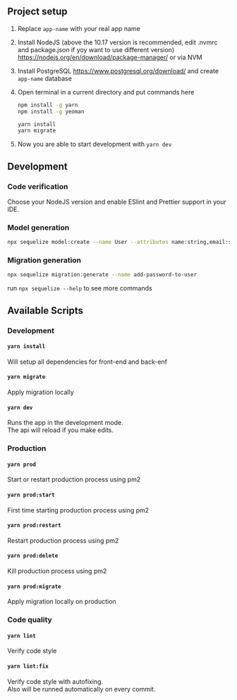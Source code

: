 
## Project setup

1. Replace `app-name` with your real app name

1. Install NodeJS (above the 10.17 version is recommended, edit .nvmrc and package.json if yoy want to use different version)
https://nodejs.org/en/download/package-manager/
or via NVM

1. Install PostgreSQL https://www.postgresql.org/download/
and create `app-name` database

1. Open terminal in a current directory and put commands here
    ```bash
    npm install -g yarn
    npm install -g yeoman
    
    yarn install
    yarn migrate
    ```

1. Now you are able to start development with `yarn dev`


## Development

### Code verification
Choose your NodeJS version and enable ESlint and Prettier support in your IDE.

### Model generation
```bash
npx sequelize model:create --name User --attributes name:string,email:string
```

### Migration generation
```bash
npx sequelize migration:generate --name add-password-to-user
```

run `npx sequelize --help` to see more commands


## Available Scripts

### Development

#### `yarn install`
Will setup all dependencies for front-end and back-enf

#### `yarn migrate`
Apply migration locally

#### `yarn dev`
Runs the app in the development mode.\
The api will reload if you make edits.


### Production

#### `yarn prod`
Start or restart production process using pm2

#### `yarn prod:start`
First time starting production process using pm2

#### `yarn prod:restart`
Restart production process using pm2

#### `yarn prod:delete`
Kill production process using pm2 

#### `yarn prod:migrate`
Apply migration locally on production


### Code quality

#### `yarn lint`
Verify code style
    
#### `yarn lint:fix`
Verify code style with autofixing.\
Also will be runned automatically on every commit.

